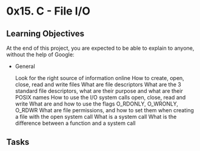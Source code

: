 # 0x15. C - File I/O


## Learning Objectives
At the end of this project, you are expected to be able to explain to anyone, without the help of Google:

* General

	Look for the right source of information online
	How to create, open, close, read and write files
	What are file descriptors
	What are the 3 standard file descriptors, what are their purpose and what are their POSIX names
	How to use the I/O system calls open, close, read and write
	What are and how to use the flags O_RDONLY, O_WRONLY, O_RDWR
	What are file permissions, and how to set them when creating a file with the open system call
	What is a system call
	What is the difference between a function and a system call

## Tasks
